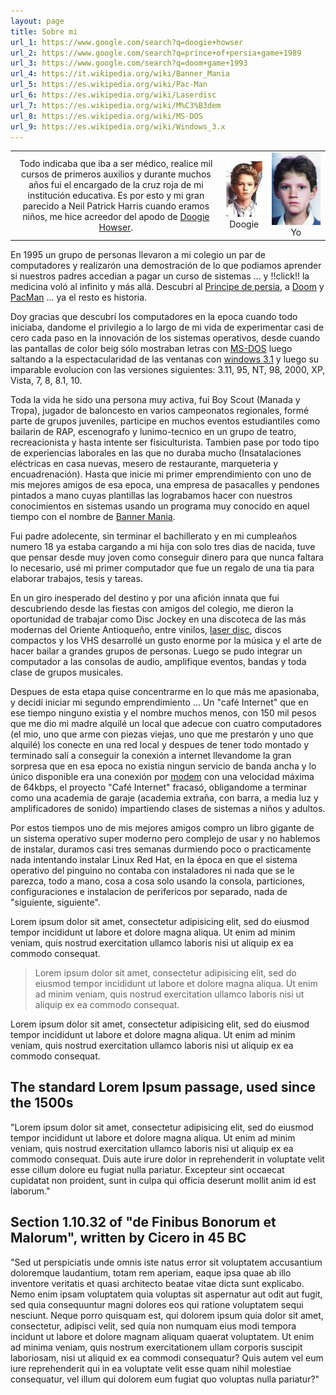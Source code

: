 ```yaml
---
layout: page
title: Sobre mi
url_1: https://www.google.com/search?q=doogie+howser
url_2: https://www.google.com/search?q=prince+of+persia+game+1989
url_3: https://www.google.com/search?q=doom+game+1993
url_4: https://it.wikipedia.org/wiki/Banner_Mania
url_5: https://es.wikipedia.org/wiki/Pac-Man
url_6: https://es.wikipedia.org/wiki/Laserdisc
url_7: https://es.wikipedia.org/wiki/M%C3%B3dem
url_8: https://es.wikipedia.org/wiki/MS-DOS
url_9: https://es.wikipedia.org/wiki/Windows_3.x
---
```


<table style="text-align: center; width: auto;">
  <tbody>
    <tr>
      <td>Todo indicaba que iba a ser médico, realice mil cursos de primeros auxilios y durante muchos años fui el encargado de la cruz roja de mi institución educativa. Es por esto y mi gran parecido a Neil Patrick Harris cuando eramos niños, me hice acreedor del apodo de <a target="_blank" href="{{ page.url_1 }}">Doogie Howser</a>.</td>
      <td><img src="/public/imgs/doogie-howser.jpg" alt="Doogie Howser"/>Doogie</td>
      <td><img src="/public/imgs/yo-joven.jpg" alt="JuanDavid8a" style="max-width:78px;"/>Yo</td>
    </tr>
  </tbody>
</table>

En 1995 un grupo de personas llevaron a mi colegio un par de computadores y realizarón una demostración de lo que podiamos aprender si nuestros padres accedian a pagar un curso de sistemas ... y !!click!! la medicina voló al infinito y más allá. Descubrí al <a target="_blank" href="{{ page.url_2 }}">Principe de persia</a>, a <a target="_blank" href="{{ page.url_3 }}">Doom</a> y <a target="_blank" href="{{ page.url_5 }}">PacMan</a> ... ya el resto es historia.     

Doy gracias que descubrí los computadores en la epoca cuando todo iniciaba, dandome el privilegio a lo largo de mi vida de experimentar casi de cero cada paso en la innovación de los sistemas operativos, desde cuando las pantallas de color beig sólo mostraban letras con <a target="_blank" href="{{ page.url_8 }}">MS-DOS</a> luego saltando a la espectacularidad de las ventanas con <a target="_blank" href="{{ page.url_9 }}">windows 3.1</a> y luego su imparable evolucion con las versiones siguientes: 3.11, 95, NT, 98, 2000, XP, Vista, 7, 8, 8.1, 10.

Toda la vida he sido una persona muy activa, fui Boy Scout (Manada y Tropa), jugador de baloncesto en varios campeonatos regionales, formé parte de grupos juveniles, participe en muchos eventos estudiantiles como bailarin de RAP, escenografo y lunimo-tecnico en un grupo de teatro, recreacionista y hasta intente ser fisiculturista. Tambien pase por todo tipo de experiencias laborales en las que no duraba mucho (Insatalaciones eléctricas en casa nuevas, mesero de restaurante, marqueteria y encuadrenación). Hasta que inicie mi primer emprendimiento con uno de mis mejores amigos de esa epoca, una empresa de pasacalles y pendones pintados a mano cuyas plantillas las lograbamos hacer con nuestros conocimientos en sistemas usando un programa muy conocido en aquel tiempo con el nombre de <a target="_blank" href="{{ page.url_4 }}">Banner Mania</a>.

Fui padre adolecente, sin terminar el bachillerato y en mi cumpleaños numero 18 ya estaba cargando a mi hija con solo tres dias de nacida, tuve que pensar desde muy joven como conseguir dinero para que nunca faltara lo necesario, usé mi primer computador que fue un regalo de una tia para elaborar trabajos, tesis y tareas. 

En un giro inesperado del destino y por una afición innata que fui descubriendo desde las fiestas con amigos del colegio, me dieron la oportunidad de trabajar como Disc Jockey en una discoteca de las más modernas del Oriente Antioqueño, entre vinilos, <a target="_blank" href="{{ page.url_6 }}">laser disc</a>, discos compactos y los VHS desarrollé un gusto enorme por la música y el arte de hacer bailar a grandes grupos de personas. Luego se pudo integrar un computador a las consolas de audio, amplifique eventos, bandas y toda clase de grupos musicales.

Despues de esta etapa quise concentrarme en lo que más me apasionaba, y decidí iniciar mi segundo emprendimiento ... Un "café Internet" que en ese tiempo ninguno existia y el nombre muchos menos, con 150 mil pesos que me dio mi madre alquilé un local que adecue con cuatro computadores (el mio, uno que arme con piezas viejas, uno que me prestarón y uno que alquilé) los conecte en una red local y despues de tener todo montado y terminado salí a conseguir la conexión a internet llevandome la gran sorpresa que en esa epoca no existia ningun servicio de banda ancha y lo único disponible era una conexión por <a target="_blank" href="{{ page.url_7 }}">modem</a> con una velocidad máxima de 64kbps, el proyecto "Café Internet" fracasó, obligandome a terminar como una academia de garaje (academia extraña, con barra, a media luz y amplificadores de sonido) impartiendo clases de sistemas a niños y adultos.

Por estos tiempos uno de mis mejores amigos compro un libro gigante de un sistema operativo super moderno pero complejo de usar y no hablemos de instalar, duramos casi tres semanas durmiendo poco o practicamente nada intentando instalar Linux Red Hat, en la época en que el sistema operativo del pinguino no contaba con instaladores ni nada que se le parezca, todo a mano, cosa a cosa solo usando la consola, particiones, configuraciones e instalacion de perifericos por separado, nada de "siguiente, siguiente".



<p class="message">
Lorem ipsum dolor sit amet, consectetur adipisicing elit, sed do eiusmod tempor incididunt ut labore et dolore magna aliqua. Ut enim ad minim veniam, quis nostrud exercitation ullamco laboris nisi ut aliquip ex ea commodo consequat.
</p>

<blockquote>
Lorem ipsum dolor sit amet, consectetur adipisicing elit, sed do eiusmod tempor incididunt ut labore et dolore magna aliqua. Ut enim ad minim veniam, quis nostrud exercitation ullamco laboris nisi ut aliquip ex ea commodo consequat.
</blockquote>

Lorem ipsum dolor sit amet, consectetur adipisicing elit, sed do eiusmod tempor incididunt ut labore et dolore magna aliqua. Ut enim ad minim veniam, quis nostrud exercitation ullamco laboris nisi ut aliquip ex ea commodo consequat.

## The standard Lorem Ipsum passage, used since the 1500s

"Lorem ipsum dolor sit amet, consectetur adipisicing elit, sed do eiusmod tempor incididunt ut labore et dolore magna aliqua. Ut enim ad minim veniam, quis nostrud exercitation ullamco laboris nisi ut aliquip ex ea commodo consequat. Duis aute irure dolor in reprehenderit in voluptate velit esse cillum dolore eu fugiat nulla pariatur. Excepteur sint occaecat cupidatat non proident, sunt in culpa qui officia deserunt mollit anim id est laborum."

## Section 1.10.32 of "de Finibus Bonorum et Malorum", written by Cicero in 45 BC


"Sed ut perspiciatis unde omnis iste natus error sit voluptatem accusantium doloremque laudantium, totam rem aperiam, eaque ipsa quae ab illo inventore veritatis et quasi architecto beatae vitae dicta sunt explicabo. Nemo enim ipsam voluptatem quia voluptas sit aspernatur aut odit aut fugit, sed quia consequuntur magni dolores eos qui ratione voluptatem sequi nesciunt. Neque porro quisquam est, qui dolorem ipsum quia dolor sit amet, consectetur, adipisci velit, sed quia non numquam eius modi tempora incidunt ut labore et dolore magnam aliquam quaerat voluptatem. Ut enim ad minima veniam, quis nostrum exercitationem ullam corporis suscipit laboriosam, nisi ut aliquid ex ea commodi consequatur? Quis autem vel eum iure reprehenderit qui in ea voluptate velit esse quam nihil molestiae consequatur, vel illum qui dolorem eum fugiat quo voluptas nulla pariatur?"
